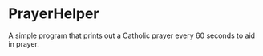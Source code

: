 # PrayerHelper
A simple program that prints out a Catholic prayer every 60 seconds to aid in prayer.
